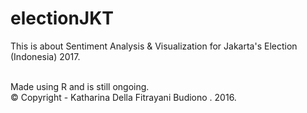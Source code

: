 # electionJKT <br />
This is about Sentiment Analysis & Visualization for Jakarta's Election (Indonesia) 2017. <br /><br />

Made using R and is still ongoing. <br />
© Copyright - Katharina Della Fitrayani Budiono . 2016. 
